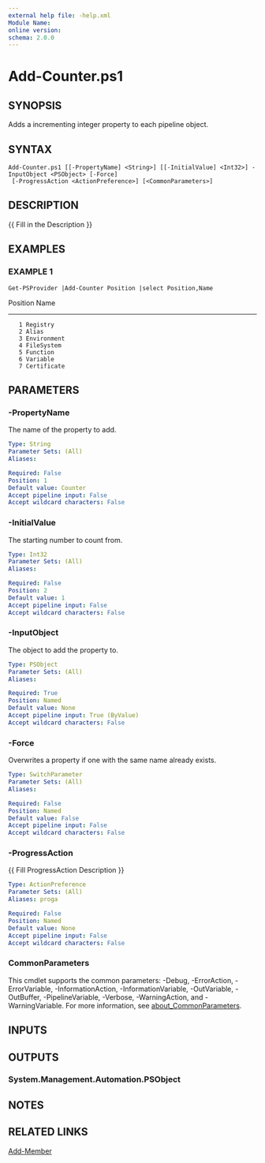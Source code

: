 ```yaml
---
external help file: -help.xml
Module Name:
online version:
schema: 2.0.0
---
```


# Add-Counter.ps1

## SYNOPSIS
Adds a incrementing integer property to each pipeline object.

## SYNTAX

```
Add-Counter.ps1 [[-PropertyName] <String>] [[-InitialValue] <Int32>] -InputObject <PSObject> [-Force]
 [-ProgressAction <ActionPreference>] [<CommonParameters>]
```

## DESCRIPTION
{{ Fill in the Description }}

## EXAMPLES

### EXAMPLE 1
```
Get-PSProvider |Add-Counter Position |select Position,Name
```

Position Name
-------- ----
       1 Registry
       2 Alias
       3 Environment
       4 FileSystem
       5 Function
       6 Variable
       7 Certificate

## PARAMETERS

### -PropertyName
The name of the property to add.

```yaml
Type: String
Parameter Sets: (All)
Aliases:

Required: False
Position: 1
Default value: Counter
Accept pipeline input: False
Accept wildcard characters: False
```

### -InitialValue
The starting number to count from.

```yaml
Type: Int32
Parameter Sets: (All)
Aliases:

Required: False
Position: 2
Default value: 1
Accept pipeline input: False
Accept wildcard characters: False
```

### -InputObject
The object to add the property to.

```yaml
Type: PSObject
Parameter Sets: (All)
Aliases:

Required: True
Position: Named
Default value: None
Accept pipeline input: True (ByValue)
Accept wildcard characters: False
```

### -Force
Overwrites a property if one with the same name already exists.

```yaml
Type: SwitchParameter
Parameter Sets: (All)
Aliases:

Required: False
Position: Named
Default value: False
Accept pipeline input: False
Accept wildcard characters: False
```

### -ProgressAction
{{ Fill ProgressAction Description }}

```yaml
Type: ActionPreference
Parameter Sets: (All)
Aliases: proga

Required: False
Position: Named
Default value: None
Accept pipeline input: False
Accept wildcard characters: False
```

### CommonParameters
This cmdlet supports the common parameters: -Debug, -ErrorAction, -ErrorVariable, -InformationAction, -InformationVariable, -OutVariable, -OutBuffer, -PipelineVariable, -Verbose, -WarningAction, and -WarningVariable. For more information, see [about_CommonParameters](http://go.microsoft.com/fwlink/?LinkID=113216).

## INPUTS

## OUTPUTS

### System.Management.Automation.PSObject
## NOTES

## RELATED LINKS

[Add-Member]()

